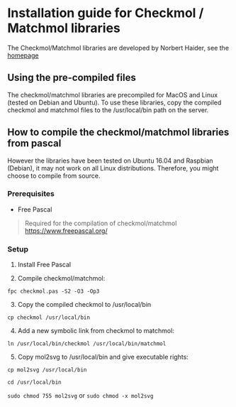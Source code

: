 # Installation guide for Checkmol / Matchmol libraries

The Checkmol/Matchmol libraries are developed by Norbert Haider, see the [homepage](http://merian.pch.univie.ac.at/~nhaider/cheminf/cmmm.html)

## Using the pre-compiled files 
The checkmol/matchmol libraries are precompiled for MacOS and Linux (tested on Debian and Ubuntu). 
To use these libraries, copy the compiled checkmol and matchmol files to the /usr/local/bin path on the server.

## How to compile the checkmol/matchmol libraries from pascal 
However the libraries have been tested on Ubuntu 16.04 and Raspbian (Debian), it may not work on all Linux distributions. Therefore, you might choose to compile from source. 

### Prerequisites
- Free Pascal <br />
> Required for the compilation of checkmol/matchmol <br />
> https://www.freepascal.org/

### Setup
1. Install Free Pascal

2. Compile checkmol/matchmol:

`fpc checkmol.pas -S2 -O3 -Op3`

3. Copy the compiled checkmol to /usr/local/bin

`cp checkmol /usr/local/bin`

4. Add a new symbolic link from checkmol to matchmol:

`ln /usr/local/bin/checkmol /usr/local/bin/matchmol`

5. Copy mol2svg to /usr/local/bin and give executable rights:

`cp mol2svg /usr/local/bin`

`cd /usr/local/bin`

`sudo chmod 755 mol2svg` or `sudo chmod -x mol2svg`
